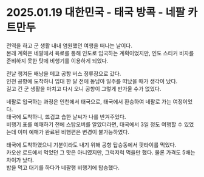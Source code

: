 # 2025.01.19 대한민국 - 태국 방콕 - 네팔 카트만두

전역을 하고 군 생활 내내 염원했던 여행을 떠나는 날이다.  
본래 계획은 네팔에서 육로를 통해 인도로 입국하는 계획이었지만, 인도 스티커 비자를 준비하지 못한 탓에 비행기를 이용하게 되었다.

전날 챙겨둔 배낭을 메고 공항 버스 정류장으로 갔다.  
인천 공항에 도착하니 입대 한 달 전에 동남아 일주를 떠났을 때가 생각이 났다.  
길고 긴 군 생활을 마치고 다시 오니 공항이 그렇게 반가울 수가 없었다.

네팔로 입국하는 과정은 인천에서 태국으로, 태국에서 환승하여 네팔로 가는 여정이었다.  
태국에 도착하니, 뜨겁고 습한 날씨가 나를 반겨주었다.  
비행기 표를 예매하기 전에 스탑오버를 알았더라면, 태국에서 3일 정도 여행할 수 있었는데 이미 예매가 완료된 비행편은 변경이 불가능하였다.

태국에 도착하였으니 기분이라도 내기 위해 공항 탑승동에서 팟타이를 먹었다.  
카오산 로드에서 먹었던 그 맛은 아니였지만, 그럭저럭 먹을만 했다. 물론 가격도 5배는 차이가 났다.  
밥을 먹고 대기를 하다가 네팔행 비행기에 탑승했다.
